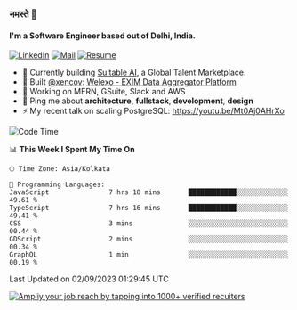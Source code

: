 ### नमस्ते 🙏

#### I'm a Software Engineer based out of Delhi, India.

[![LinkedIn](https://img.shields.io/badge/linkedin-%230077B5.svg)](https://linkedin.com/in/sambhav2612)
[![Mail](https://img.shields.io/badge/gmail-D14836)](mailto:sambhavjain2612@gmail.com)
[![Resume](https://img.shields.io/badge/resume-%23#FFFF00.svg)](https://mega.nz/file/IjA3yaoB#BFfQg1-aKva0piAd_wWs8Hf5dlnYRQ2ZkwtYwNMzBhA)

- 🏢 Currently building [Suitable AI](https://suitable.ai), a Global Talent Marketplace.
- 💅 Built [@xencov](https://github.com/xencov): [Welexo - EXIM Data Aggregator Platform](https://welexo.com)
- 🌱 Working on MERN, GSuite, Slack and AWS
- 💬 Ping me about **architecture**, **fullstack**, **development**, **design**
- ⚡️ My recent talk on scaling PostgreSQL: https://youtu.be/Mt0Aj0AHrXo

<!--START_SECTION:waka-->
![Code Time](http://img.shields.io/badge/Code%20Time-3%2C665%20hrs%2037%20mins-blue)

📊 **This Week I Spent My Time On** 

```text
🕑︎ Time Zone: Asia/Kolkata

💬 Programming Languages: 
JavaScript               7 hrs 18 mins       ████████████░░░░░░░░░░░░░   49.61 % 
TypeScript               7 hrs 16 mins       ████████████░░░░░░░░░░░░░   49.41 % 
CSS                      3 mins              ░░░░░░░░░░░░░░░░░░░░░░░░░   00.44 % 
GDScript                 2 mins              ░░░░░░░░░░░░░░░░░░░░░░░░░   00.34 % 
GraphQL                  1 min               ░░░░░░░░░░░░░░░░░░░░░░░░░   00.19 % 
```


 Last Updated on 02/09/2023 01:29:45 UTC
<!--END_SECTION:waka-->

[![Ampliy your job reach by tapping into 1000+ verified recuiters](https://user-images.githubusercontent.com/19583619/212717528-45b497fd-e886-4452-90fe-93829667bd63.png)](https://suitable.ai)

